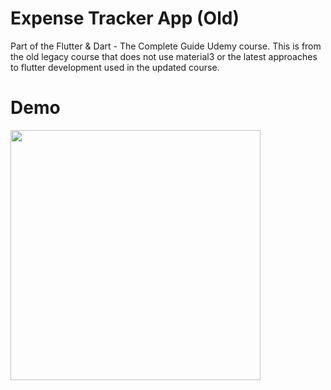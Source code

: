 # Expense Tracker App (Old)

Part of the Flutter & Dart - The Complete Guide Udemy course. This is from the old legacy course that does not use material3 or the latest approaches to flutter development used in the updated course.

# Demo

<img src="[/images/output/video1.gif](https://github.com/kots75/flutter-expense-tracker-old/assets/89786207/d10dc4c1-76ab-487a-b035-2866f746c13e)https://github.com/kots75/flutter-expense-tracker-old/assets/89786207/d10dc4c1-76ab-487a-b035-2866f746c13e" width="400" height="400"/>
